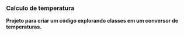 ### Calculo de temperatura

**Projeto para criar um código explorando classes em um conversor de temperaturas.**
